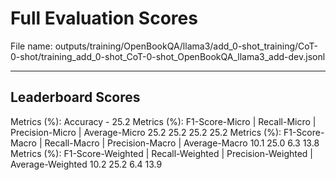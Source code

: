 # Full Evaluation Scores

File name: outputs/training/OpenBookQA/llama3/add_0-shot_training/CoT-0-shot/training_add_0-shot_CoT-0-shot_OpenBookQA_llama3_add-dev.jsonl


---

## Leaderboard Scores

Metrics (%): Accuracy - 25.2
Metrics (%): F1-Score-Micro | Recall-Micro | Precision-Micro | Average-Micro
                25.2        25.2          25.2        25.2
Metrics (%): F1-Score-Macro | Recall-Macro | Precision-Macro | Average-Macro
                10.1        25.0          6.3        13.8
Metrics (%): F1-Score-Weighted | Recall-Weighted | Precision-Weighted | Average-Weighted
                10.2        25.2          6.4        13.9

